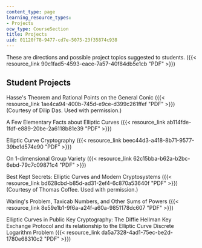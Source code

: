 ```yaml
---
content_type: page
learning_resource_types:
- Projects
ocw_type: CourseSection
title: Projects
uid: 01120f78-9477-cd7e-5075-23f35874c938
---
```


These are directions and possible project topics suggested to students. ({{< resource_link 90c1fad5-4593-eace-7a57-40f84db5e1cb "PDF" >}})

Student Projects
----------------

Hasse's Theorem and Rational Points on the General Conic ({{< resource_link 1ae4ca94-400b-745d-e9ce-d399c261ffef "PDF" >}}) (Courtesy of Dilip Das. Used with permission.)

A Few Elementary Facts about Elliptic Curves ({{< resource_link ab114fde-1fdf-e889-20be-2a6118b81e39 "PDF" >}})

Elliptic Curve Cryptography ({{< resource_link beec44d3-a418-8b71-9577-39be1d574e90 "PDF" >}})

On 1-dimensional Group Variety ({{< resource_link 62c15bba-b62a-b2bc-6ebd-79c7c09871c4 "PDF" >}})

Best Kept Secrets: Elliptic Curves and Modern Cryptosystems ({{< resource_link bd628cbd-b85d-ad31-2ef4-6c870a53640f "PDF" >}}) (Courtesy of Thomas Coffee. Used with permission.)

Waring's Problem, Taxicab Numbers, and Other Sums of Powers ({{< resource_link 8e59e1b1-9f6a-a24f-a60a-9851178dc607 "PDF" >}})

Elliptic Curves in Public Key Cryptography: The Diffie Hellman Key Exchange Protocol and its relationship to the Elliptic Curve Discrete Logarithm Problem ({{< resource_link da5a7328-4ad1-75ec-be2d-1780e68310c2 "PDF" >}})